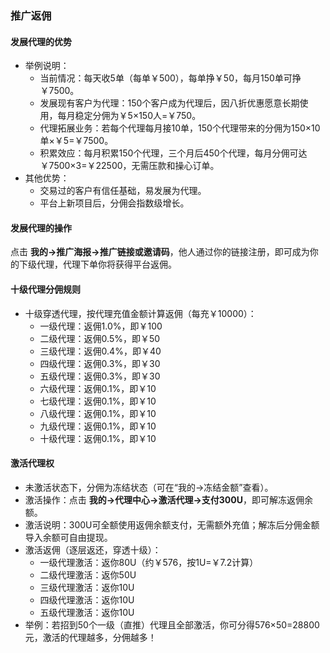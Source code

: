 ### 推广返佣

#### 发展代理的优势
- 举例说明：
  - 当前情况：每天收5单（每单￥500），每单挣￥50，每月150单可挣￥7500。
  - 发展现有客户为代理：150个客户成为代理后，因八折优惠愿意长期使用，每月稳定分佣为￥5×150人=￥750。
  - 代理拓展业务：若每个代理每月接10单，150个代理带来的分佣为150×10单×￥5=￥7500。
  - 积累效应：每月积累150个代理，三个月后450个代理，每月分佣可达￥7500×3=￥22500，无需压款和操心订单。
- 其他优势：
  - 交易过的客户有信任基础，易发展为代理。
  - 平台上新项目后，分佣会指数级增长。

#### 发展代理的操作
点击 **我的→推广海报→推广链接或邀请码**，他人通过你的链接注册，即可成为你的下级代理，代理下单你将获得平台返佣。

#### 十级代理分佣规则
- 十级穿透代理，按代理充值金额计算返佣（每充￥10000）：
  - 一级代理：返佣1.0%，即￥100
  - 二级代理：返佣0.5%，即￥50
  - 三级代理：返佣0.4%，即￥40
  - 四级代理：返佣0.3%，即￥30
  - 五级代理：返佣0.3%，即￥30
  - 六级代理：返佣0.1%，即￥10
  - 七级代理：返佣0.1%，即￥10
  - 八级代理：返佣0.1%，即￥10
  - 九级代理：返佣0.1%，即￥10
  - 十级代理：返佣0.1%，即￥10

#### 激活代理权
- 未激活状态下，分佣为冻结状态（可在“我的→冻结金额”查看）。
- 激活操作：点击 **我的→代理中心→激活代理→支付300U**，即可解冻返佣余额。
- 激活说明：300U可全额使用返佣余额支付，无需额外充值；解冻后分佣金额导入余额可自由提现。
- 激活返佣（逐层返还，穿透十级）：
  - 一级代理激活：返你80U（约￥576，按1U=￥7.2计算）
  - 二级代理激活：返你50U
  - 三级代理激活：返你10U
  - 四级代理激活：返你10U
  - 五级代理激活：返你10U
- 举例：若招到50个一级（直推）代理且全部激活，你可分得576×50=28800元，激活的代理越多，分佣越多！